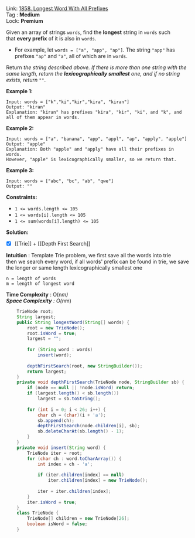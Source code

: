 Link: [1858. Longest Word With All Prefixes](https://leetcode.com/problems/longest-word-with-all-prefixes/) <br>
Tag : **Medium**<br>
Lock: **Premium**

Given an array of strings `words`, find the **longest** string in `words` such that **every prefix** of it is also in `words`.

-   For example, let `words = ["a", "app", "ap"]`. The string `"app"` has prefixes `"ap"` and `"a"`, all of which are in `words`.

Return _the string described above. If there is more than one string with the same length, return the **lexicographically smallest** one, and if no string exists, return_ `""`.

**Example 1:**
```
Input: words = ["k","ki","kir","kira", "kiran"]
Output: "kiran"
Explanation: "kiran" has prefixes "kira", "kir", "ki", and "k", and all of them appear in words.
```

**Example 2:**
```
Input: words = ["a", "banana", "app", "appl", "ap", "apply", "apple"]
Output: "apple"
Explanation: Both "apple" and "apply" have all their prefixes in words.
However, "apple" is lexicographically smaller, so we return that.
```

**Example 3:**
```
Input: words = ["abc", "bc", "ab", "qwe"]
Output: ""
```

**Constraints:**
-   `1 <= words.length <= 105`
-   `1 <= words[i].length <= 105`
-   `1 <= sum(words[i].length) <= 105`

**Solution:**
- [x] [[Trie]] + [[Depth First Search]]

**Intuition** :
Template Trie problem, we first save all the words into trie  
then we search every word, if all words' prefix can be found in trie, we save the longer or same length lexicographically smallest one

```
n = length of words
m = length of longest word
```
**Time Complexity** : O(n*m)<br>
**Space Complexity** : O(n*m)

```java
    TrieNode root;
    String largest;
    public String longestWord(String[] words) {
        root = new TrieNode();
        root.isWord = true;
        largest = "";
        
        for (String word : words) 
            insert(word);
        
        depthFirstSearch(root, new StringBuilder());
        return largest;
    }
    private void depthFirstSearch(TrieNode node, StringBuilder sb) {
        if (node == null || !node.isWord) return;
        if (largest.length() < sb.length())
            largest = sb.toString();
        
        for (int i = 0; i < 26; i++) {
            char ch = (char)(i + 'a');
            sb.append(ch);
            depthFirstSearch(node.children[i], sb);
            sb.deleteCharAt(sb.length() - 1);
        }
    }
    private void insert(String word) {
        TrieNode iter = root;
        for (char ch : word.toCharArray()) {
            int index = ch - 'a';
            
            if (iter.children[index] == null)
                iter.children[index] = new TrieNode();
            
            iter = iter.children[index];
        }
        iter.isWord = true;
    }
    class TrieNode {
        TrieNode[] children = new TrieNode[26];
        boolean isWord = false;
    }
```
